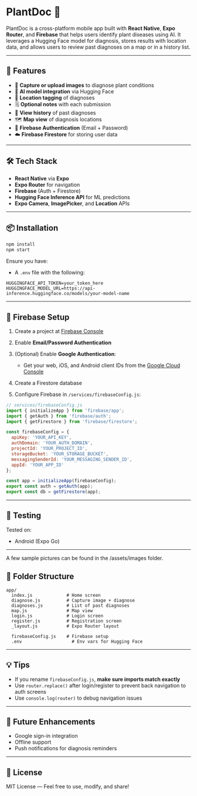 # PlantDoc 🌿

PlantDoc is a cross-platform mobile app built with **React Native**, **Expo Router**, and **Firebase** that helps users identify plant diseases using AI. It leverages a Hugging Face model for diagnosis, stores results with location data, and allows users to review past diagnoses on a map or in a history list.

---

## 🚀 Features

* 📸 **Capture or upload images** to diagnose plant conditions
* 🧠 **AI model integration** via Hugging Face
* 📍 **Location tagging** of diagnoses
* 🗒️ **Optional notes** with each submission
* 🧾 **View history** of past diagnoses
* 🗺️ **Map view** of diagnosis locations
* 🔐 **Firebase Authentication** (Email + Password)
* ☁️ **Firebase Firestore** for storing user data

---

## 🛠️ Tech Stack

* **React Native** via **Expo**
* **Expo Router** for navigation
* **Firebase** (Auth + Firestore)
* **Hugging Face Inference API** for ML predictions
* **Expo Camera**, **ImagePicker**, and **Location** APIs

---

## 📦 Installation

```bash
npm install
npm start
```

Ensure you have:

* A `.env` file with the following:

```env
HUGGINGFACE_API_TOKEN=your_token_here
HUGGINGFACE_MODEL_URL=https://api-inference.huggingface.co/models/your-model-name
```

---

## 🔑 Firebase Setup

1. Create a project at [Firebase Console](https://console.firebase.google.com)
2. Enable **Email/Password Authentication**
3. (Optional) Enable **Google Authentication**:

   * Get your web, iOS, and Android client IDs from the [Google Cloud Console](https://console.cloud.google.com/apis/credentials)
4. Create a Firestore database
5. Configure Firebase in `/services/firebaseConfig.js`:

```js
// services/firebaseConfig.js
import { initializeApp } from 'firebase/app';
import { getAuth } from 'firebase/auth';
import { getFirestore } from 'firebase/firestore';

const firebaseConfig = {
  apiKey: 'YOUR_API_KEY',
  authDomain: 'YOUR_AUTH_DOMAIN',
  projectId: 'YOUR_PROJECT_ID',
  storageBucket: 'YOUR_STORAGE_BUCKET',
  messagingSenderId: 'YOUR_MESSAGING_SENDER_ID',
  appId: 'YOUR_APP_ID'
};

const app = initializeApp(firebaseConfig);
export const auth = getAuth(app);
export const db = getFirestore(app);
```

---

## 🧪 Testing

Tested on:

* Android (Expo Go)

---
A few sample pictures can be found in the /assets/images folder.

## 📁 Folder Structure

```
app/
  index.js             # Home screen
  diagnose.js          # Capture image + diagnose
  diagnoses.js         # List of past diagnoses
  map.js               # Map view
  login.js             # Login screen
  register.js          # Registration screen
  _layout.js           # Expo Router layout

  firebaseConfig.js    # Firebase setup
  .env                   # Env vars for Hugging Face
```

---

## 💡 Tips

* If you rename `firebaseConfig.js`, **make sure imports match exactly**
* Use `router.replace()` after login/register to prevent back navigation to auth screens
* Use `console.log(router)` to debug navigation issues

---

## 🧰 Future Enhancements

* Google sign-in integration
* Offline support
* Push notifications for diagnosis reminders

---

## 📝 License

MIT License — Feel free to use, modify, and share!

